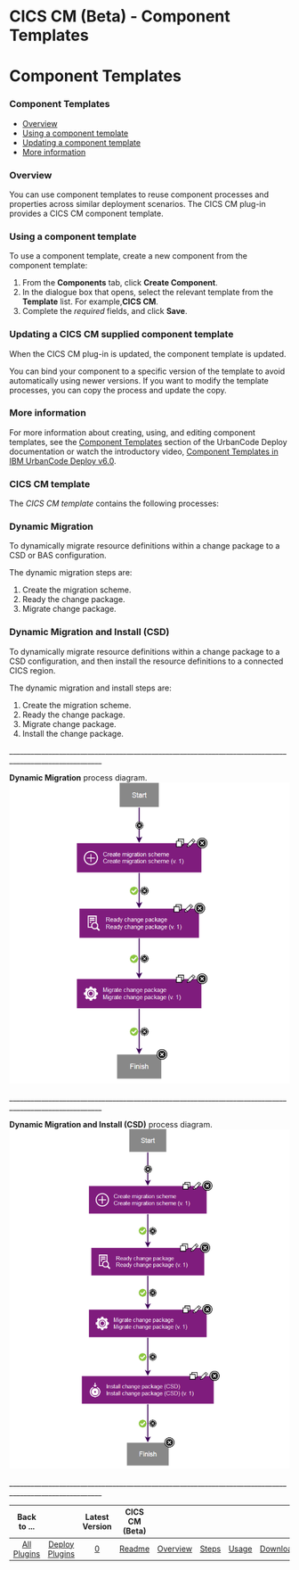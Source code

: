 
CICS CM (Beta) - Component Templates
====================================

# Component Templates


### Component Templates




* [Overview](#overview)
* [Using a component template](#using)
* [Updating a component template](#updating)
* [More information](#more_info)

### Overview

You can use component templates to reuse component processes and properties across similar deployment scenarios. The CICS CM plug-in provides a CICS CM component template.

### Using a component template

To use a component template, create a new component from the component template:

1. From the **Components** tab, click **Create Component**.
2. In the dialogue box that opens, select the relevant template from the ****Template**** list. For example,**CICS CM**.
3. Complete the *required* fields, and click **Save**.

### Updating a CICS CM supplied component template

When the CICS CM plug-in is updated, the component template is updated.

You can bind your component to a specific version of the template to avoid automatically using newer versions. If you want to modify the template processes, you can copy the process and update the copy.

### More information

For more information about creating, using, and editing component templates, see the [Component Templates](https://www.ibm.com/docs/en/urbancode-deploy/7.2.3?topic=components-component-templates "Component Templates") section of the UrbanCode Deploy documentation or watch the introductory video, [Component Templates in IBM UrbanCode Deploy v6.0](https://www.youtube.com/watch?v=5qPBIayu-0E "Component Templates in IBM UrbanCode Deploy v6.0").


### CICS CM template




The *CICS CM template* contains the following processes:

### **Dynamic Migration**

To dynamically migrate resource definitions within a change package to a CSD or BAS configuration.

The dynamic migration steps are:

1. Create the migration scheme.
2. Ready the change package.
3. Migrate change package.

### **Dynamic Migration and Install (CSD)**

To dynamically migrate resource definitions within a change package to a CSD configuration, and then install the resource definitions to a connected CICS region.

The dynamic migration and install steps are:

1. Create the migration scheme.
2. Ready the change package.
3. Migrate change package.
4. Install the change package.

\_\_\_\_\_\_\_\_\_\_\_\_\_\_\_\_\_\_\_\_\_\_\_\_\_\_\_\_\_\_\_\_\_\_\_\_\_\_\_\_\_\_\_\_\_\_\_\_\_\_\_\_\_\_\_\_\_\_\_\_\_\_\_\_\_\_\_\_\_\_\_\_\_\_\_\_\_\_\_\_\_\_\_\_\_\_\_\_\_\_\_\_\_\_\_\_\_\_\_\_\_\_\_\_

**Dynamic Migration** process diagram. [![DynamicMigrationProcess](dynamicmigrationprocess.png)](dynamicmigrationprocess.png)

\_\_\_\_\_\_\_\_\_\_\_\_\_\_\_\_\_\_\_\_\_\_\_\_\_\_\_\_\_\_\_\_\_\_\_\_\_\_\_\_\_\_\_\_\_\_\_\_\_\_\_\_\_\_\_\_\_\_\_\_\_\_\_\_\_\_\_\_\_\_\_\_\_\_\_\_\_\_\_\_\_\_\_\_\_\_\_\_\_\_\_\_\_\_\_\_\_\_\_\_\_\_\_\_

**Dynamic Migration and Install (CSD)** process diagram. [![DynamicMigrationAndInstall(CSD)Process](dynamicmigrationandinstallcsdprocess.png)](dynamicmigrationandinstallcsdprocess.png)

\_\_\_\_\_\_\_\_\_\_\_\_\_\_\_\_\_\_\_\_\_\_\_\_\_\_\_\_\_\_\_\_\_\_\_\_\_\_\_\_\_\_\_\_\_\_\_\_\_\_\_\_\_\_\_\_\_\_\_\_\_\_\_\_\_\_\_\_\_\_\_\_\_\_\_\_\_\_\_\_\_\_\_\_\_\_\_\_\_\_\_\_\_\_\_\_\_\_\_\_\_\_\_\_


|Back to ...||Latest Version|CICS CM (Beta) |||||
| :---: | :---: | :---: | :---: | :---: | :---: | :---: | :---: |
|[All Plugins](../../index.md)|[Deploy Plugins](../README.md)|[0](https://raw.githubusercontent.com/UrbanCode/IBM-UCD-PLUGINS/main/files/CICS-CM/UCD_CM_Plugin.zip)|[Readme](README.md)|[Overview](overview.md)|[Steps](steps.md)|[Usage](usage.md)|[Downloads](downloads.md)|
